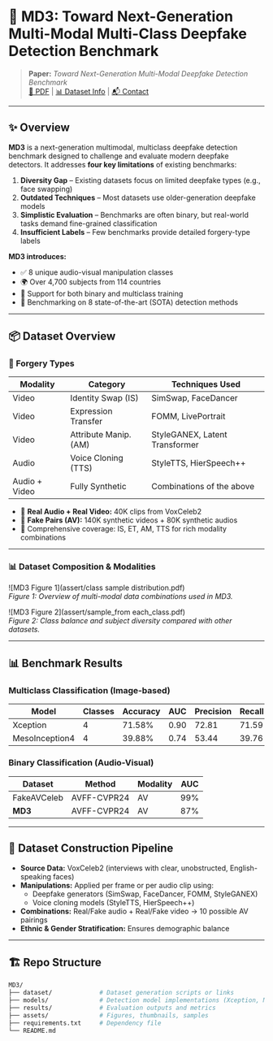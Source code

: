 # 🧠 MD3: Toward Next-Generation Multi-Modal Multi-Class Deepfake Detection Benchmark

> **Paper:** _Toward Next-Generation Multi-Modal Deepfake Detection Benchmark_  
> [📄 PDF](https://github.com/adinathdukre/MD3) | [📊 Dataset Info](#dataset-overview) | [📬 Contact](#contact)

---

## ✨ Overview

**MD3** is a next-generation multimodal, multiclass deepfake detection benchmark designed to challenge and evaluate modern deepfake detectors. It addresses **four key limitations** of existing benchmarks:

1. **Diversity Gap** – Existing datasets focus on limited deepfake types (e.g., face swapping)  
2. **Outdated Techniques** – Most datasets use older-generation deepfake models  
3. **Simplistic Evaluation** – Benchmarks are often binary, but real-world tasks demand fine-grained classification  
4. **Insufficient Labels** – Few benchmarks provide detailed forgery-type labels

**MD3 introduces:**
- ✅ 8 unique audio-visual manipulation classes
- 🌍 Over 4,700 subjects from 114 countries
- 🧠 Support for both binary and multiclass training
- 🎯 Benchmarking on 8 state-of-the-art (SOTA) detection methods

---

## 📦 Dataset Overview

### 🔹 Forgery Types

| Modality       | Category              | Techniques Used                      |
|---------------|-----------------------|--------------------------------------|
| Video         | Identity Swap (IS)    | SimSwap, FaceDancer                  |
| Video         | Expression Transfer   | FOMM, LivePortrait                   |
| Video         | Attribute Manip. (AM) | StyleGANEX, Latent Transformer       |
| Audio         | Voice Cloning (TTS)   | StyleTTS, HierSpeech++               |
| Audio + Video | Fully Synthetic       | Combinations of the above            |

- 🔢 **Real Audio + Real Video:** 40K clips from VoxCeleb2  
- 🔁 **Fake Pairs (AV):** 140K synthetic videos + 80K synthetic audios  
- 🧬 Comprehensive coverage: IS, ET, AM, TTS for rich modality combinations

---

### 📊 Dataset Composition & Modalities

![MD3 Figure 1](assert/class sample distribution.pdf)  
*Figure 1: Overview of multi-modal data combinations used in MD3.*

![MD3 Figure 2](assert/sample_from each_class.pdf)  
*Figure 2: Class balance and subject diversity compared with other datasets.*

---

## 📊 Benchmark Results

### Multiclass Classification (Image-based)

| Model            | Classes | Accuracy | AUC  | Precision | Recall | F1    |
|------------------|---------|----------|------|-----------|--------|-------|
| Xception         | 4       | 71.58%   | 0.90 | 72.81     | 71.59  | 71.72 |
| MesoInception4   | 4       | 39.88%   | 0.74 | 53.44     | 39.76  | 35.75 |

### Binary Classification (Audio-Visual)

| Dataset      | Method        | Modality | AUC  |
|-------------|---------------|----------|------|
| FakeAVCeleb | AVFF-CVPR24   | AV       | 99%  |
| **MD3**     | AVFF-CVPR24   | AV       | 87%  |

---

## 🔁 Dataset Construction Pipeline

- **Source Data:** VoxCeleb2 (interviews with clear, unobstructed, English-speaking faces)
- **Manipulations:** Applied per frame or per audio clip using:
  - Deepfake generators (SimSwap, FaceDancer, FOMM, StyleGANEX)
  - Voice cloning models (StyleTTS, HierSpeech++)
- **Combinations:** Real/Fake audio + Real/Fake video → 10 possible AV pairings
- **Ethnic & Gender Stratification:** Ensures demographic balance

---

## 🏗 Repo Structure

```bash
MD3/
├── dataset/             # Dataset generation scripts or links
├── models/              # Detection model implementations (Xception, Meso, etc.)
├── results/             # Evaluation outputs and metrics
├── assets/              # Figures, thumbnails, samples
├── requirements.txt     # Dependency file
└── README.md
